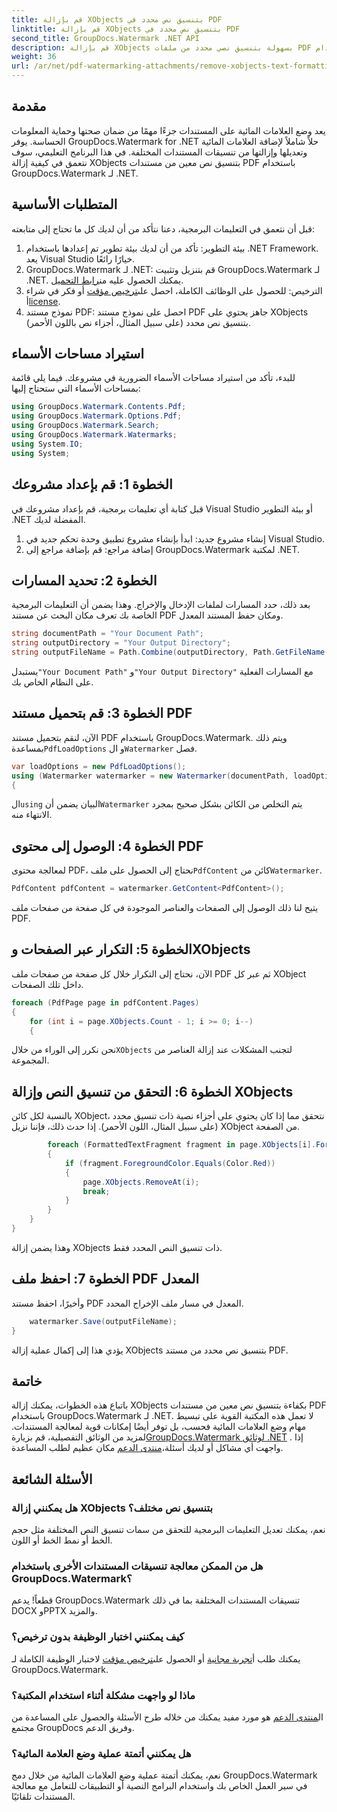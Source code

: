 ```yaml
---
title: قم بإزالة XObjects بتنسيق نص محدد في PDF
linktitle: قم بإزالة XObjects بتنسيق نص محدد في PDF
second_title: GroupDocs.Watermark .NET API
description: قم بإزالة XObjects بسهولة بتنسيق نصي محدد من ملفات PDF باستخدام GroupDocs.Watermark لـ .NET. اتبع دليلنا لمعالجة المستندات بسلاسة.
weight: 36
url: /ar/net/pdf-watermarking-attachments/remove-xobjects-text-formatting-pdf/
---
```

## مقدمة
يعد وضع العلامات المائية على المستندات جزءًا مهمًا من ضمان صحتها وحماية المعلومات الحساسة. يوفر GroupDocs.Watermark for .NET حلاً شاملاً لإضافة العلامات المائية وتعديلها وإزالتها من تنسيقات المستندات المختلفة. في هذا البرنامج التعليمي، سوف نتعمق في كيفية إزالة XObjects بتنسيق نص معين من مستندات PDF باستخدام GroupDocs.Watermark لـ .NET.
## المتطلبات الأساسية
قبل أن نتعمق في التعليمات البرمجية، دعنا نتأكد من أن لديك كل ما تحتاج إلى متابعته:
1. بيئة التطوير: تأكد من أن لديك بيئة تطوير تم إعدادها باستخدام .NET Framework. يعد Visual Studio خيارًا رائعًا.
2.  GroupDocs.Watermark لـ .NET: قم بتنزيل وتثبيت GroupDocs.Watermark لـ .NET. يمكنك الحصول عليه من[رابط التحميل](https://releases.groupdocs.com/Watermark/net/).
3.  الترخيص: للحصول على الوظائف الكاملة، احصل على[ترخيص مؤقت](https://purchase.groupdocs.com/temporary-رخصة/) أو فكر في شراء أ[license](https://purchase.groupdocs.com/buy).
4. نموذج مستند PDF: احصل على نموذج مستند PDF جاهز يحتوي على XObjects بتنسيق نص محدد (على سبيل المثال، أجزاء نص باللون الأحمر).

## استيراد مساحات الأسماء
للبدء، تأكد من استيراد مساحات الأسماء الضرورية في مشروعك. فيما يلي قائمة بمساحات الأسماء التي ستحتاج إليها:
```csharp
using GroupDocs.Watermark.Contents.Pdf;
using GroupDocs.Watermark.Options.Pdf;
using GroupDocs.Watermark.Search;
using GroupDocs.Watermark.Watermarks;
using System.IO;
using System;
```
## الخطوة 1: قم بإعداد مشروعك
قبل كتابة أي تعليمات برمجية، قم بإعداد مشروعك في Visual Studio أو بيئة التطوير .NET المفضلة لديك.
1. إنشاء مشروع جديد: ابدأ بإنشاء مشروع تطبيق وحدة تحكم جديد في Visual Studio.
2. إضافة مراجع: قم بإضافة مراجع إلى GroupDocs.Watermark لمكتبة .NET.
## الخطوة 2: تحديد المسارات
بعد ذلك، حدد المسارات لملفات الإدخال والإخراج. وهذا يضمن أن التعليمات البرمجية الخاصة بك تعرف مكان البحث عن مستند PDF ومكان حفظ المستند المعدل.
```csharp
string documentPath = "Your Document Path";
string outputDirectory = "Your Output Directory";
string outputFileName = Path.Combine(outputDirectory, Path.GetFileName(documentPath));
```
 يستبدل`"Your Document Path"` و`"Your Output Directory"` مع المسارات الفعلية على النظام الخاص بك.
## الخطوة 3: قم بتحميل مستند PDF
 الآن، لنقم بتحميل مستند PDF باستخدام GroupDocs.Watermark. ويتم ذلك بمساعدة`PdfLoadOptions` و ال`Watermarker` فصل.
```csharp
var loadOptions = new PdfLoadOptions();
using (Watermarker watermarker = new Watermarker(documentPath, loadOptions))
{
```
 ال`using` البيان يضمن أن`Watermarker` يتم التخلص من الكائن بشكل صحيح بمجرد الانتهاء منه.
## الخطوة 4: الوصول إلى محتوى PDF
 لمعالجة محتوى PDF، نحتاج إلى الحصول على ملف`PdfContent` كائن من`Watermarker`.
```csharp
PdfContent pdfContent = watermarker.GetContent<PdfContent>();
```
يتيح لنا ذلك الوصول إلى الصفحات والعناصر الموجودة في كل صفحة من صفحات ملف PDF.
## الخطوة 5: التكرار عبر الصفحات وXObjects
الآن، نحتاج إلى التكرار خلال كل صفحة من صفحات ملف PDF ثم عبر كل XObject داخل تلك الصفحات.
```csharp
foreach (PdfPage page in pdfContent.Pages)
{
    for (int i = page.XObjects.Count - 1; i >= 0; i--)
    {
```
 نحن نكرر إلى الوراء من خلال`XObjects` لتجنب المشكلات عند إزالة العناصر من المجموعة.
## الخطوة 6: التحقق من تنسيق النص وإزالة XObjects
بالنسبة لكل كائن XObject، نتحقق مما إذا كان يحتوي على أجزاء نصية ذات تنسيق محدد (على سبيل المثال، اللون الأحمر). إذا حدث ذلك، فإننا نزيل XObject من الصفحة.
```csharp
        foreach (FormattedTextFragment fragment in page.XObjects[i].FormattedTextFragments)
        {
            if (fragment.ForegroundColor.Equals(Color.Red))
            {
                page.XObjects.RemoveAt(i);
                break;
            }
        }
    }
}
```
وهذا يضمن إزالة XObjects ذات تنسيق النص المحدد فقط.
## الخطوة 7: احفظ ملف PDF المعدل
وأخيرًا، احفظ مستند PDF المعدل في مسار ملف الإخراج المحدد.
```csharp
    watermarker.Save(outputFileName);
}
```
يؤدي هذا إلى إكمال عملية إزالة XObjects بتنسيق نص محدد من مستند PDF.

## خاتمة
باتباع هذه الخطوات، يمكنك إزالة XObjects بكفاءة بتنسيق نص معين من مستندات PDF باستخدام GroupDocs.Watermark لـ .NET. لا تعمل هذه المكتبة القوية على تبسيط مهام وضع العلامات المائية فحسب، بل توفر أيضًا إمكانات قوية لمعالجة المستندات. لمزيد من الوثائق التفصيلية، قم بزيارة[GroupDocs.Watermark لوثائق .NET](https://tutorials.groupdocs.com/Watermark/net/) . إذا واجهت أي مشاكل أو لديك أسئلة،[منتدى الدعم](https://forum.groupdocs.com/c/watermark/19) مكان عظيم لطلب المساعدة.
## الأسئلة الشائعة
### هل يمكنني إزالة XObjects بتنسيق نص مختلف؟
نعم، يمكنك تعديل التعليمات البرمجية للتحقق من سمات تنسيق النص المختلفة مثل حجم الخط أو نمط الخط أو اللون.
### هل من الممكن معالجة تنسيقات المستندات الأخرى باستخدام GroupDocs.Watermark؟
قطعاً! يدعم GroupDocs.Watermark تنسيقات المستندات المختلفة بما في ذلك DOCX وPPTX والمزيد.
### كيف يمكنني اختبار الوظيفة بدون ترخيص؟
 يمكنك طلب أ[تجربة مجانية](https://releases.groupdocs.com/) أو الحصول على[ترخيص مؤقت](https://purchase.groupdocs.com/temporary-license/) لاختبار الوظيفة الكاملة لـ GroupDocs.Watermark.
### ماذا لو واجهت مشكلة أثناء استخدام المكتبة؟
 ال[منتدى الدعم](https://forum.groupdocs.com/c/watermark/19) هو مورد مفيد يمكنك من خلاله طرح الأسئلة والحصول على المساعدة من مجتمع GroupDocs وفريق الدعم.
### هل يمكنني أتمتة عملية وضع العلامة المائية؟
نعم، يمكنك أتمتة عملية وضع العلامات المائية من خلال دمج GroupDocs.Watermark في سير العمل الخاص بك واستخدام البرامج النصية أو التطبيقات للتعامل مع معالجة المستندات تلقائيًا.